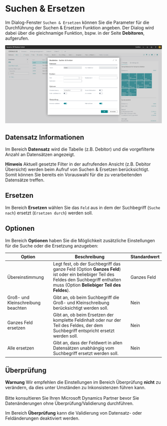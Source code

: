 # Suchen & Ersetzen

Im Dialog-Fenster `Suchen & Ersetzen` können Sie die Parameter für die Durchführung der Suchen & Ersetzen Funktion angeben. Der Dialog wird dabei über die gleichnamige Funktion, bspw. in der Seite **Debitoren**, aufgerufen.

![Suchen & Ersetzen](/assets/images/find-and-replace/find-and-replace-de.png)

## Datensatz Informationen

Im Bereich **Datensatz** wird die Tabelle (z.B. Debitor) und die vorgefilterte Anzahl an Datensätzen angezeigt.

<div class="alert alert-info">
    <i class="fa-duotone fa-thin fa-lightbulb fa-lg"></i> <strong>Hinweis</strong> Aktuell gesetzte Filter in der aufrufenden Ansicht (z.B. Debitor Übersicht) werden beim Aufruf von Suchen & Ersetzen berücksichtigt. Somit können Sie bereits ein Vorauswahl für die zu verarbeitenden Datensätze treffen.
</div>

## Ersetzen

Im Bereich **Ersetzen** wählen Sie das `Feld` aus in dem der Suchbegriff (`Suche nach`) ersetzt (`Ersetzen durch`) werden soll.

## Optionen

Im Bereich **Optionen** haben Sie die Möglichkeit zusätzliche Einstellungen für die Suche oder die Ersetzung anzugeben:

| Option | Beschreibung | Standardwert |
| --- | --- | --- |
| Übereinstimmung | Legt fest, ob der Suchbegriff das ganze Feld (Option **Ganzes Feld**) ist oder ein beliebiger Teil des Feldes den Suchbegriff enthalten muss (Option **Beliebiger Teil des Feldes**). | Ganzes Feld |
| Groß- und Kleinschreibung beachten | Gibt an, ob beim Suchbegriff die Groß- und Kleinschreibung berücksichtigt werden soll. | Nein |
| Ganzes Feld ersetzen | Gibt an, ob beim Ersetzen der komplette Feldinhalt oder nur der Teil des Feldes, der dem Suchbegriff entspricht ersetzt werden soll. | Nein | 
| Alle ersetzen | Gibt an, dass der Feldwert in allen Datensätzen unabhängig vom Suchbegriff ersetzt werden soll. | Nein |

## Überprüfung

<div class="alert alert-info">
    <i class="fa-duotone fa-thin fa-lightbulb fa-lg"></i> <strong>Warnung</strong> Wir empfehlen die Einstellungen im Bereich Überprüfung <b>nicht</b> zu verändern, da dies unter Umständen zu Inkonsistenzen führen kann.<br><br>Bitte konsultieren Sie Ihren Microsoft Dynamics Partner bevor Sie Datenänderungen ohne Überprüfung/Validierung durchführen.
</div>

Im Bereich **Überprüfung** kann die Validierung von Datensatz- oder Feldänderungen deaktiviert werden.